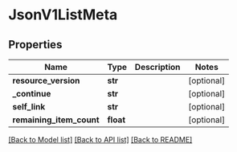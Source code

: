 # JsonV1ListMeta


## Properties
Name | Type | Description | Notes
------------ | ------------- | ------------- | -------------
**resource_version** | **str** |  | [optional] 
**_continue** | **str** |  | [optional] 
**self_link** | **str** |  | [optional] 
**remaining_item_count** | **float** |  | [optional] 

[[Back to Model list]](../README.md#documentation-for-models) [[Back to API list]](../README.md#documentation-for-api-endpoints) [[Back to README]](../README.md)


